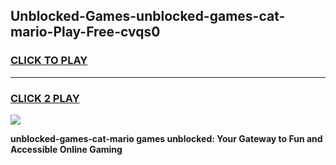 
## Unblocked-Games-unblocked-games-cat-mario-Play-Free-cvqs0
<h3>
<a href="https://premium76.site?title=unblocked-games-cat-mario&ref=21A">CLICK TO PLAY</a></h3>
<hr>

<h3>
<a href="https://premium76.site?title=unblocked-games-cat-mario&ref=21A">CLICK 2 PLAY</a>
  
</h3>

<a href="https://premium76.site?title=unblocked-games-cat-mario&ref=21A"><img src="https://clearcache.store/games.png"></a>


**unblocked-games-cat-mario games unblocked: Your Gateway to Fun and Accessible Online Gaming**
